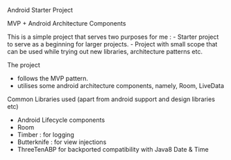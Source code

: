 Android Starter Project

MVP + Android Architecture Components

This is a simple project that serves two purposes for me :
    - Starter project to serve as a beginning for larger projects.
    - Project with small scope that can be used while trying out new libraries, architecture patterns etc.

The project
- follows the MVP pattern.
- utilises some android architecture components, namely, Room, LiveData


Common Libraries used (apart from android support and design libraries etc)
- Android Lifecycle components
- Room
- Timber : for logging
- Butterknife : for view injections
- ThreeTenABP for backported compatibility with Java8 Date & Time
